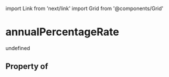 import Link from 'next/link'
import Grid from '@components/Grid'

# annualPercentageRate

undefined

## Property of



